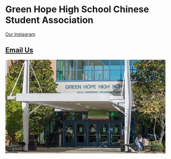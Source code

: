 <h1>Green Hope High School Chinese Student Association</h1>

<a href="https://www.instagram.com/ghhscsa/">Our Instagram</h2>


<a href="mailto:ghhscsa@gmail.com"><h2>Email Us</h2>

  
![Green Hope](https://github.com/erik304501/GHHS-CSA/blob/main/green-hope-entrance_4.jpg?raw=true) 
